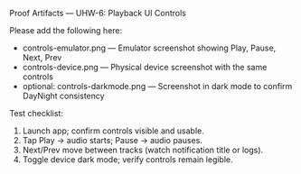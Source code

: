 Proof Artifacts — UHW-6: Playback UI Controls

Please add the following here:

- controls-emulator.png — Emulator screenshot showing Play, Pause, Next, Prev
- controls-device.png — Physical device screenshot with the same controls
- optional: controls-darkmode.png — Screenshot in dark mode to confirm DayNight consistency

Test checklist:
1) Launch app; confirm controls visible and usable.
2) Tap Play → audio starts; Pause → audio pauses.
3) Next/Prev move between tracks (watch notification title or logs).
4) Toggle device dark mode; verify controls remain legible.


